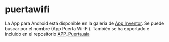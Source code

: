 # puertawifi

La App para Android está disponible en la galería de [App Inventor](http://ai2.appinventor.mit.edu). Se puede buscar por el nombre (App Puerta Wi-Fi). También se ha exportado e incluido en el repositorio [APP_Puerta.aia](App-Inventor-2/APP_Puerta.aia)
